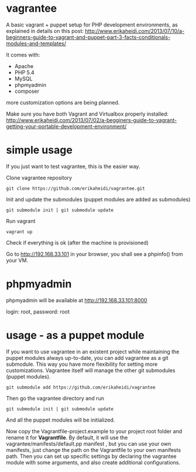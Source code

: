 vagrantee
=========

A basic vagrant + puppet setup for PHP development environments, as explained in details on this post:
http://www.erikaheidi.com/2013/07/10/a-beginners-guide-to-vagrant-and-puppet-part-3-facts-conditionals-modules-and-templates/

It comes with:

* Apache
* PHP 5.4
* MySQL
* phpmyadmin
* composer

more customization options are being planned.

Make sure you have both Vagrant and Virtualbox properly installed:
http://www.erikaheidi.com/2013/07/02/a-begginers-guide-to-vagrant-getting-your-portable-development-environment/

simple usage
=========

If you just want to test vagrantee, this is the easier way.

Clone vagrantee repository

``git clone https://github.com/erikaheidi/vagrantee.git``

Init and update the submodules (puppet modules are added as submodules)

``git submodule init | git submodule update``

Run vagrant

``vagrant up``

Check if everything is ok (after the machine is provisioned)

Go to http://192.168.33.101 in your browser, you shall see a phpinfo() from your VM.

phpmyadmin
=====

phpmyadmin will be available at http://192.168.33.101:8000

login: root, password: root

usage - as a puppet module
===========

If you want to use vagrantee in an existent project while maintaining the puppet modules always up-to-date, you can add vagrantee as a git submodule.
This way you have more flexibility for setting more customizations. Vagrantee itself will manage the other git submodules (puppet modules).

``git submodule add https://github.com/erikaheidi/vagrantee``

Then go the vagrantee directory and run

``git submodule init | git submodule update``

And all the puppet modules will be initialized.

Now copy the Vagrantfile-project.example to your project root folder and rename it for <strong>Vagrantfile</strong>.
By default, it will use the vagrantee/manifests/default.pp manifest , but you can use your own manifests, just change the path on the Vagrantfile to your own manifests path.
Then you can set up specific settings by declaring the vagrantee module with some arguments, and also create additional configurations.


